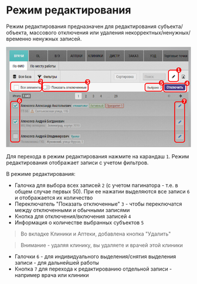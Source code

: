 # Режим редактирования

Режим редактирования предназначен для редактирования субъекта/объекта, массового отключения или удаления некорректных/ненужных/временно ненужных записей.

![](../images/rep-planning-central-block-edit.png)

Для перехода в режим редактирования нажмите на карандаш `1`.
Режим редактирования отображает записи с учетом фильтров.

В режиме редактирования:
- Галочка для выбора всех записей `2` (с учетом пагинатора - т.е. в общем случае первых 50).
  При ее нажатии выделяются все записи `6` и отображается их количество
- Переключатель "Показать отключенные" `3` - чтобы переключатся между отключенными и обычными записями
- Кнопка для отключения/включения записей `4`
- Информация о количестве выбранных субъектов `5`

> Во вкладке Клиники и Аптеки, добавлена кнопка "Удалить"

> Внимание - удаляя клинику, вы удаляете и врачей этой клиники

- Галочки `6` - для индивидуального выделения/снятия выделения записи - для дальнейшей работы
- Кнопка `7` для перехода к редактированию отдельной записи - например врача или клиники
